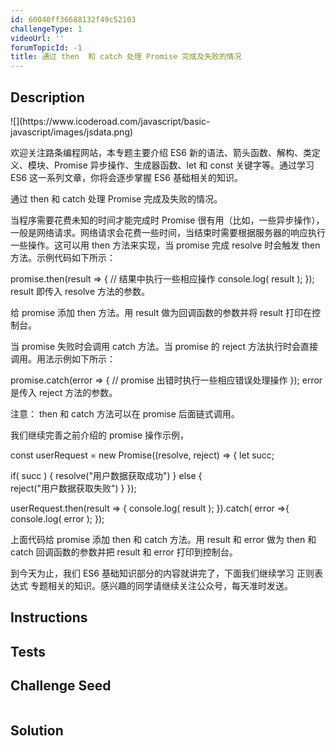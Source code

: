 ```yaml
---
id: 60040ff36688132f49c52103
challengeType: 1
videoUrl: ''
forumTopicId: -1
title: 通过 then  和 catch 处理 Promise 完成及失败的情况
---
```


## Description
<section id='description'>
![](https://www.icoderoad.com/javascript/basic-javascript/images/jsdata.png)

欢迎关注路条编程网站，本专题主要介绍 ES6 新的语法、箭头函数、解构、类定义、模块、Promise 异步操作、生成器函数、let 和 const 关键字等。通过学习  ES6 这一系列文章，你将会逐步掌握  ES6 基础相关的知识。
	
通过 then  和 catch 处理 Promise 完成及失败的情况。

当程序需要花费未知的时间才能完成时 Promise 很有用（比如，一些异步操作），一般是网络请求。网络请求会花费一些时间，当结束时需要根据服务器的响应执行一些操作。这可以用 then 方法来实现，当 promise 完成 resolve 时会触发 then 方法。示例代码如下所示：

promise.then(result => {
  // 结果中执行一些相应操作
  console.log( result );
});
result 即传入 resolve 方法的参数。

给 promise 添加 then 方法。用 result 做为回调函数的参数并将 result 打印在控制台。

当 promise 失败时会调用 catch 方法。当 promise 的 reject 方法执行时会直接调用。用法示例如下所示：

promise.catch(error => {
  // promise 出错时执行一些相应错误处理操作
});
error 是传入 reject 方法的参数。

注意： then 和 catch 方法可以在 promise 后面链式调用。

我们继续完善之前介绍的 promise 操作示例，

const userRequest = new Promise((resolve, reject) => {
  let succ;
    
  if( succ ) {
    resolve("用户数据获取成功")
  } else {  
   reject("用户数据获取失败")
  }
});

userRequest.then(result => {
  console.log( result );
}).catch( error =>{
  console.log( error );
});

上面代码给 promise 添加 then 和 catch 方法。用 result 和 error 做为 then 和 catch 回调函数的参数并把 result 和 error 打印到控制台。

到今天为止，我们 ES6 基础知识部分的内容就讲完了，下面我们继续学习 正则表达式 专题相关的知识。感兴趣的同学请继续关注公众号，每天准时发送。
</section>

## Instructions
<section id='instructions'>

</section>

## Tests
<section id='tests'>

</section>

## Challenge Seed
<section id='challengeSeed'>

<div id='js-seed'>

```js

```

</div>



</section>

## Solution
<section id='solution'>


</section>
